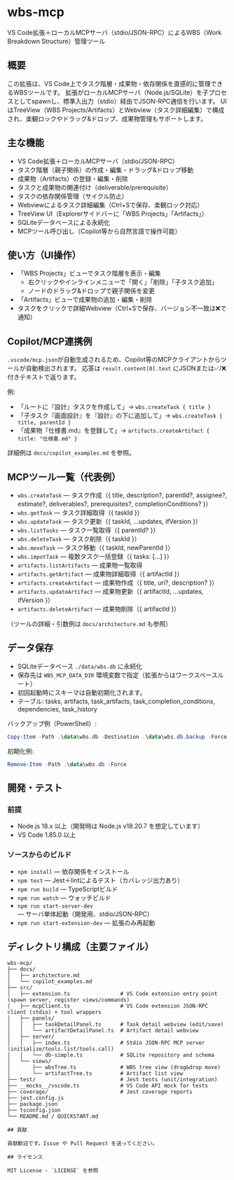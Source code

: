 
# wbs-mcp

VS Code拡張＋ローカルMCPサーバ（stdio/JSON-RPC）によるWBS（Work Breakdown Structure）管理ツール

## 概要

この拡張は、VS Code上でタスク階層・成果物・依存関係を直感的に管理できるWBSツールです。
拡張がローカルMCPサーバ（Node.js/SQLite）を子プロセスとしてspawnし、標準入出力（stdio）経由でJSON-RPC通信を行います。
UIはTreeView（WBS Projects/Artifacts）とWebview（タスク詳細編集）で構成され、楽観ロックやドラッグ&ドロップ、成果物管理もサポートします。

## 主な機能

- VS Code拡張＋ローカルMCPサーバ（stdio/JSON-RPC）
- タスク階層（親子関係）の作成・編集・ドラッグ&ドロップ移動
- 成果物（Artifacts）の登録・編集・削除
- タスクと成果物の関連付け（deliverable/prerequisite）
- タスクの依存関係管理（サイクル防止）
- Webviewによるタスク詳細編集（Ctrl+Sで保存、楽観ロック対応）
- TreeView UI（Explorerサイドバーに「WBS Projects」「Artifacts」）
- SQLiteデータベースによる永続化
- MCPツール呼び出し（Copilot等から自然言語で操作可能）


## 使い方（UI操作）

- 「WBS Projects」ビューでタスク階層を表示・編集
  - 右クリックやインラインメニューで「開く」「削除」「子タスク追加」
  - ノードのドラッグ&ドロップで親子関係を変更
- 「Artifacts」ビューで成果物の追加・編集・削除
- タスクをクリックで詳細Webview（Ctrl+Sで保存、バージョン不一致は❌で通知）

## Copilot/MCP連携例

`.vscode/mcp.json`が自動生成されるため、Copilot等のMCPクライアントからツールが自動検出されます。
応答は `result.content[0].text` にJSONまたは✅/❌付きテキストで返ります。

例:
- 「ルートに『設計』タスクを作成して」→ `wbs.createTask { title }`
- 「子タスク『画面設計』を『設計』の下に追加して」→ `wbs.createTask { title, parentId }`
- 「成果物『仕様書.md』を登録して」→ `artifacts.createArtifact { title: "仕様書.md" }`

詳細例は `docs/copilot_examples.md` を参照。

## MCPツール一覧（代表例）

- `wbs.createTask` — タスク作成（{ title, description?, parentId?, assignee?, estimate?, deliverables?, prerequisites?, completionConditions? }）
- `wbs.getTask` — タスク詳細取得（{ taskId }）
- `wbs.updateTask` — タスク更新（{ taskId, ...updates, ifVersion }）
- `wbs.listTasks` — タスク一覧取得（{ parentId? }）
- `wbs.deleteTask` — タスク削除（{ taskId }）
- `wbs.moveTask` — タスク移動（{ taskId, newParentId }）
- `wbs.impotTask` — 複数タスク一括登録（{ tasks: [...] }）
- `artifacts.listArtifacts` — 成果物一覧取得
- `artifacts.getArtifact` — 成果物詳細取得（{ artifactId }）
- `artifacts.createArtifact` — 成果物作成（{ title, uri?, description? }）
- `artifacts.updateArtifact` — 成果物更新（{ artifactId, ...updates, ifVersion }）
- `artifacts.deleteArtifact` — 成果物削除（{ artifactId }）

（ツールの詳細・引数例は `docs/architecture.md` も参照）

## データ保存

- SQLiteデータベース `./data/wbs.db` に永続化
- 保存先は `WBS_MCP_DATA_DIR` 環境変数で指定（拡張からはワークスペースルート）
- 初回起動時にスキーマは自動初期化されます。
- テーブル: tasks, artifacts, task_artifacts, task_completion_conditions, dependencies, task_history

バックアップ例（PowerShell）:
```powershell
Copy-Item -Path .\data\wbs.db -Destination .\data\wbs.db.backup -Force
```
初期化例:
```powershell
Remove-Item -Path .\data\wbs.db -Force
```

## 開発・テスト
### 前提

- Node.js 18.x 以上（開発時は Node.js v18.20.7 を想定しています）
- VS Code 1.85.0 以上

### ソースからのビルド
- `npm install` — 依存関係をインストール
- `npm test` — Jest＋lintによるテスト（カバレッジ出力あり）
- `npm run build` — TypeScriptビルド
- `npm run watch` — ウォッチビルド
- `npm run start-server-dev` — サーバ単体起動（開発用、stdio/JSON-RPC）
- `npm run start-extension-dev` — 拡張のみ再起動

## ディレクトリ構成（主要ファイル）
```
wbs-mcp/
├── docs/
│   ├── architecture.md
│   └── copilot_examples.md
├── src/
│   ├── extension.ts                # VS Code extension entry point (spawn server, register views/commands)
│   ├── mcpClient.ts                # VS Code extension JSON-RPC client (stdio) + tool wrappers
│   ├── panels/
│   │   ├── taskDetailPanel.ts      # Task detail webview (edit/save)
│   │   └── artifactDetailPanel.ts  # Artifact detail webview
│   ├── server/
│   │   ├── index.ts                # Stdio JSON-RPC MCP server (initialize/tools.list/tools.call)
│   │   └── db-simple.ts            # SQLite repository and schema
│   └── views/
│       ├── wbsTree.ts              # WBS tree view (drag&drop move)
│       └── artifactTree.ts         # Artifact list view
├── test/                           # Jest tests (unit/integration)
├── __mocks__/vscode.ts             # VS Code API mock for tests
├── coverage/                       # Jest coverage reports
├── jest.config.js
├── package.json
├── tsconfig.json
└── README.md / QUICKSTART.md

## 貢献

貢献歓迎です。Issue や Pull Request を送ってください。

## ライセンス

MIT License - `LICENSE` を参照